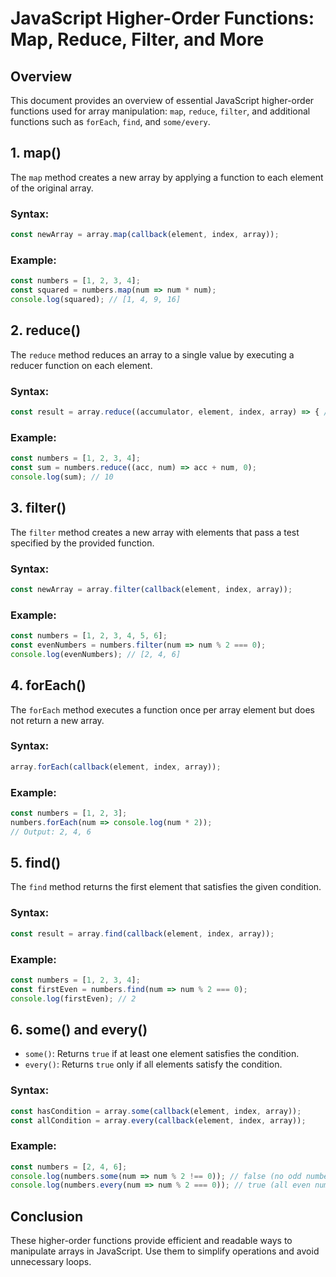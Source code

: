 # JavaScript Higher-Order Functions: Map, Reduce, Filter, and More

## Overview
This document provides an overview of essential JavaScript higher-order functions used for array manipulation: `map`, `reduce`, `filter`, and additional functions such as `forEach`, `find`, and `some/every`.

## 1. map()
The `map` method creates a new array by applying a function to each element of the original array.

### Syntax:
```javascript
const newArray = array.map(callback(element, index, array));
```

### Example:
```javascript
const numbers = [1, 2, 3, 4];
const squared = numbers.map(num => num * num);
console.log(squared); // [1, 4, 9, 16]
```

## 2. reduce()
The `reduce` method reduces an array to a single value by executing a reducer function on each element.

### Syntax:
```javascript
const result = array.reduce((accumulator, element, index, array) => { /* logic */ }, initialValue);
```

### Example:
```javascript
const numbers = [1, 2, 3, 4];
const sum = numbers.reduce((acc, num) => acc + num, 0);
console.log(sum); // 10
```

## 3. filter()
The `filter` method creates a new array with elements that pass a test specified by the provided function.

### Syntax:
```javascript
const newArray = array.filter(callback(element, index, array));
```

### Example:
```javascript
const numbers = [1, 2, 3, 4, 5, 6];
const evenNumbers = numbers.filter(num => num % 2 === 0);
console.log(evenNumbers); // [2, 4, 6]
```

## 4. forEach()
The `forEach` method executes a function once per array element but does not return a new array.

### Syntax:
```javascript
array.forEach(callback(element, index, array));
```

### Example:
```javascript
const numbers = [1, 2, 3];
numbers.forEach(num => console.log(num * 2));
// Output: 2, 4, 6
```

## 5. find()
The `find` method returns the first element that satisfies the given condition.

### Syntax:
```javascript
const result = array.find(callback(element, index, array));
```

### Example:
```javascript
const numbers = [1, 2, 3, 4];
const firstEven = numbers.find(num => num % 2 === 0);
console.log(firstEven); // 2
```

## 6. some() and every()
- `some()`: Returns `true` if at least one element satisfies the condition.
- `every()`: Returns `true` only if all elements satisfy the condition.

### Syntax:
```javascript
const hasCondition = array.some(callback(element, index, array));
const allCondition = array.every(callback(element, index, array));
```

### Example:
```javascript
const numbers = [2, 4, 6];
console.log(numbers.some(num => num % 2 !== 0)); // false (no odd numbers)
console.log(numbers.every(num => num % 2 === 0)); // true (all even numbers)
```

## Conclusion
These higher-order functions provide efficient and readable ways to manipulate arrays in JavaScript. Use them to simplify operations and avoid unnecessary loops.

